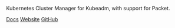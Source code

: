 <!-- <meta>
{
    "title":"Pharmer",
    "slug":"pharmer",
    "description":"Using Pharmer on Packet",
    "author":"Mo Lawler",
    "github":"usrdev",
    "date": "2019/12/18",
    "tag":["Devops", "Integrations"]
}
</meta> -->

Kubernetes Cluster Manager for Kubeadm, with support for Packet.

[Docs](https://github.com/pharmer/docs/blob/master/docs/guides/packet/README.md)
[Website](https://appscode.com/products/pharmer/)
[GitHub](https://github.com/pharmer/pharmer)